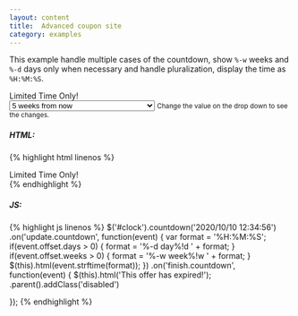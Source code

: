 ```yaml
---
layout: content
title:  Advanced coupon site
category: examples
---
```

This example handle multiple cases of the countdown, show `%-w` weeks and `%-d` days only when necessary and handle pluralization, display the time as `%H:%M:%S`.

<div class="example-base">
  Limited Time Only!
  <span id="clock"></span>
</div>

<div class="example-selector">
  <select id="time-selector">
    <option value="5w" selected>5 weeks from now</option>
    <option value="1.1w">1 week from now (pluralization in action)</option>
    <option value="5d">5 days from now</option>
    <option value="1.1d">1 day from now (pluralization in action)</option>
    <option value="5h">5 hours from now</option>
    <option value="5s">5 seconds from now (finishin in ...)</option>
  </select>
  <small>Change the value on the drop down to see the changes.</small>
</div>

<script type="text/javascript">
  var $clock = $('#clock')
    .on('update.countdown', function(event) {
      var format = '%H:%M:%S';
      if(event.offset.days > 0) {
        format = '%-d day%!d ' + format;
      }
      if(event.offset.weeks > 0) {
        format = '%-w week%!w ' + format;
      }
      $(this).html(event.strftime(format));
    })
    .on('finish.countdown', function(event) {
      $(this).parent()
        .addClass('disabled')
        .html('This offer has expired!');
    });

  $('#time-selector').on('change', function() {
    var val = $(this).val().toString().match(/^([0-9\.]{1,})([a-z]{1})$/),
        qnt = parseFloat(val[1]),
        mod = val[2];
    switch(mod) {
      case 's':
        val = qnt * 1000;
        break;
      case 'h':
        val = qnt * 60 * 60 * 1000;
        break;
      case 'd':
        val = qnt * 24 * 60 * 60 * 1000;
        break;
      case 'w':
        val = qnt * 7 * 24 * 60 * 60 * 1000;
        break; // Break here to no enter the else value
      default:
        val = 0;
    }
    selectedDate = new Date().valueOf() + val;
    $clock.countdown(selectedDate.toString());
  }).trigger('change');
</script>

##### HTML:
{% highlight html linenos %}
<div class="countdown">
  Limited Time Only!
  <span id="clock"></span>
</div>
{% endhighlight %}

##### JS:
{% highlight js linenos %}
$('#clock').countdown('2020/10/10 12:34:56')
.on('update.countdown', function(event) {
  var format = '%H:%M:%S';
  if(event.offset.days > 0) {
    format = '%-d day%!d ' + format;
  }
  if(event.offset.weeks > 0) {
    format = '%-w week%!w ' + format;
  }
  $(this).html(event.strftime(format));
})
.on('finish.countdown', function(event) {
  $(this).html('This offer has expired!');
    .parent().addClass('disabled')

});
{% endhighlight %}
